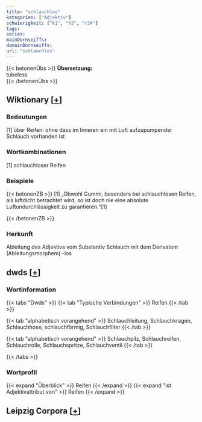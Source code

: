 ```yaml
---
title: "schlauchlos"
kategorien: ["Adjektiv"]
schwierigkeit: ["k1", "h2", "r24"]
tags:
series:
mainDornseiffs:
domainDornseiffs:
url: "schlauchlos"
---
```


{{< betonenÜbs >}}
**Übersetzung:**  
tubeless  
{{< /betonenÜbs >}}

## Wiktionary [[+](https://de.wiktionary.org/wiki/schlauchlos)]

### Bedeutungen
[1] über Reifen: ohne dass im Inneren ein mit Luft aufzupumpender Schlauch vorhanden ist  

### Wortkombinationen
[1] schlauchloser Reifen  

### Beispiele
{{< betonenZB >}}
[1] „Obwohl Gummi, besonders bei schlauchlosen Reifen, als luftdicht betrachtet wird, so ist doch nie eine absolute Luftundurchlässigkeit zu garantieren.“[1]  

{{< /betonenZB >}}
### Herkunft
Ableitung des Adjektivs vom Substantiv Schlauch mit dem Derivatem (Ableitungsmorphem) -los  



## dwds [[+](https://www.dwds.de/wb/schlauchlos)]

### Wortinformation
{{< tabs "Dwds" >}}
{{< tab "Typische Verbindungen" >}}
Reifen
{{< /tab >}}

{{< tab "alphabetisch vorangehend" >}}
Schlauchleitung, Schlauchkragen, Schlauchhose, schlauchförmig, Schlauchfilter
{{< /tab >}}

{{< tab "alphabetisch vorangehend" >}}
Schlauchpilz, Schlauchreifen, Schlauchrolle, Schlauchspritze, Schlauchventil
{{< /tab >}}

{{< /tabs >}}

### Wortprofil
{{< expand "Überblick" >}} Reifen {{< /expand >}}
{{< expand "ist Adjektivattribut von" >}} Reifen {{< /expand >}}

## Leipzig Corpora [[+](https://corpora.uni-leipzig.de/en/res?word=schlauchlos&corpusId=deu_newscrawl-public_2018)]

